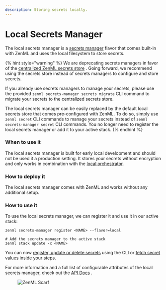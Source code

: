 ```yaml
---
description: Storing secrets locally.
---
```


# Local Secrets Manager

The local secrets manager is a [secrets manager](./) flavor that comes built-in with ZenML and uses the local filesystem to store secrets.

{% hint style="warning" %}
We are deprecating secrets managers in favor of the [centralized ZenML secrets store](../../../user-guide/advanced-guide/secret-management/) . Going forward, we recommend using the secrets store instead of secrets managers to configure and store secrets.

If you already use secrets managers to manage your secrets, please use the provided `zenml secrets-manager secrets migrate` CLI command to migrate your secrets to the centralized secrets store.

The local secrets manager can be easily replaced by the default local secrets store that comes pre-configured with ZenML. To do so, simply use `zenml secret` CLI commands to manage your secrets instead of `zenml secrets-manager secret` CLI commands. You no longer need to register the local secrets manager or add it to your active stack.
{% endhint %}

### When to use it

The local secrets manager is built for early local development and should not be used it a production setting. It stores your secrets without encryption and only works in combination with the [local orchestrator](../orchestrators/local.md).

### How to deploy it

The local secrets manager comes with ZenML and works without any additional setup.

### How to use it

To use the local secrets manager, we can register it and use it in our active stack:

```shell
zenml secrets-manager register <NAME> --flavor=local 

# Add the secrets manager to the active stack
zenml stack update -x <NAME>
```

You can now [register, update or delete secrets](./#in-the-cli) using the CLI or [fetch secret values inside your steps](./#in-a-zenml-step).

For more information and a full list of configurable attributes of the local secrets manager, check out the [API Docs](https://sdkdocs.zenml.io/latest/core\_code\_docs/core-secrets\_managers/#zenml.secrets\_managers.local.local\_secrets\_manager.LocalSecretsManager) .

<figure><img src="https://static.scarf.sh/a.png?x-pxid=f0b4f458-0a54-4fcd-aa95-d5ee424815bc" alt="ZenML Scarf"><figcaption></figcaption></figure>
